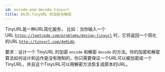 ```yaml
---
id: encode-and-decode-tinyurl
title: 0535.TinyURL 的加密与解密
---
```

TinyURL是一种URL简化服务， 比如：当你输入一个URL <code>https://leetcode.com/problems/design-tinyurl</code> 时，它将返回一个简化的URL <code>http://tinyurl.com/4e9iAk</code>.

要求：设计一个 TinyURL 的加密 <code>encode</code> 和解密 <code>decode</code> 的方法。你的加密和解密算法如何设计和运作是没有限制的，你只需要保证一个URL可以被加密成一个TinyURL，并且这个TinyURL可以用解密方法恢复成原本的URL。
